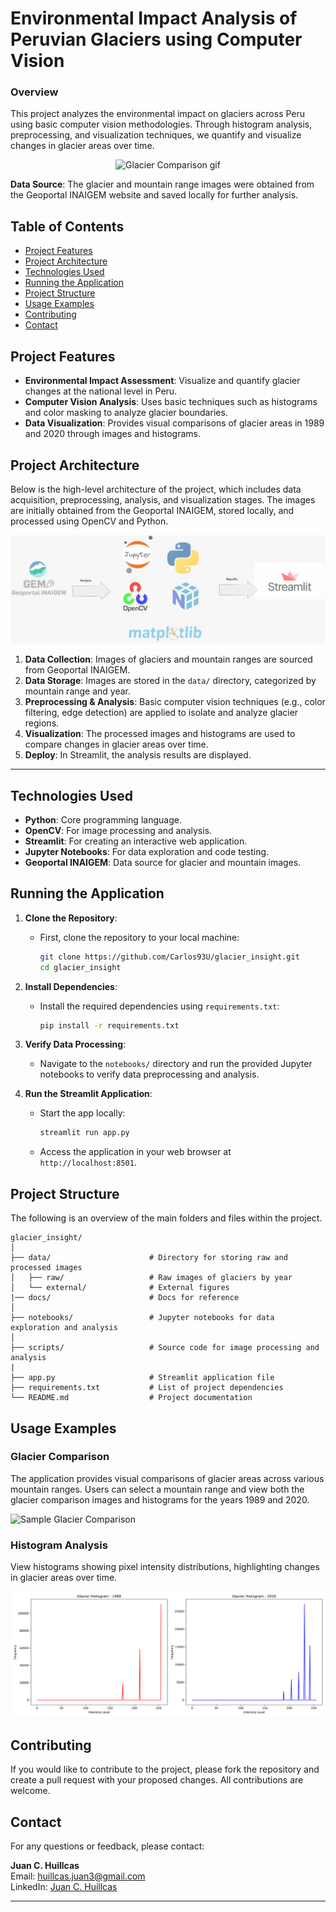 # Environmental Impact Analysis of Peruvian Glaciers using Computer Vision

### Overview

This project analyzes the environmental impact on glaciers across Peru using basic computer vision methodologies. Through histogram analysis, preprocessing, and visualization techniques, we quantify and visualize changes in glacier areas over time.


<div align="center">
    <img src="docs/animation.gif" alt="Glacier Comparison gif" style="width:100%; height:250px;">
</div>

**Data Source**: The glacier and mountain range images were obtained from the Geoportal INAIGEM website and saved locally for further analysis.


## Table of Contents
- [Project Features](#project-features)
- [Project Architecture](#project-architecture)
- [Technologies Used](#technologies-used)
- [Running the Application](#running-the-application)
- [Project Structure](#project-structure)
- [Usage Examples](#usage-examples)
- [Contributing](#contributing)
- [Contact](#contact)

## Project Features

- **Environmental Impact Assessment**: Visualize and quantify glacier changes at the national level in Peru.
- **Computer Vision Analysis**: Uses basic techniques such as histograms and color masking to analyze glacier boundaries.
- **Data Visualization**: Provides visual comparisons of glacier areas in 1989 and 2020 through images and histograms.


## Project Architecture

Below is the high-level architecture of the project, which includes data acquisition, preprocessing, analysis, and visualization stages. The images are initially obtained from the Geoportal INAIGEM, stored locally, and processed using OpenCV and Python.

![Project Architecture Diagram](docs/arquitecture.jpeg) 

1. **Data Collection**: Images of glaciers and mountain ranges are sourced from Geoportal INAIGEM.
2. **Data Storage**: Images are stored in the `data/` directory, categorized by mountain range and year.
3. **Preprocessing & Analysis**: Basic computer vision techniques (e.g., color filtering, edge detection) are applied to isolate and analyze glacier regions.
4. **Visualization**: The processed images and histograms are used to compare changes in glacier areas over time.
5. **Deploy**: In Streamlit, the analysis results are displayed.
---

## Technologies Used

- **Python**: Core programming language.
- **OpenCV**: For image processing and analysis.
- **Streamlit**: For creating an interactive web application.
- **Jupyter Notebooks**: For data exploration and code testing.
- **Geoportal INAIGEM**: Data source for glacier and mountain images.


## Running the Application

1. **Clone the Repository**:
   - First, clone the repository to your local machine:
     ```bash
     git clone https://github.com/Carlos93U/glacier_insight.git
     cd glacier_insight
     ```

2. **Install Dependencies**:
   - Install the required dependencies using `requirements.txt`:
     ```bash
     pip install -r requirements.txt
     ```

3. **Verify Data Processing**:
   - Navigate to the `notebooks/` directory and run the provided Jupyter notebooks to verify data preprocessing and analysis.

4. **Run the Streamlit Application**:
   - Start the app locally:
     ```bash
     streamlit run app.py
     ```
   - Access the application in your web browser at `http://localhost:8501`.


## Project Structure

The following is an overview of the main folders and files within the project.

```plaintext
glacier_insight/
│
├── data/                      # Directory for storing raw and processed images
│   ├── raw/                   # Raw images of glaciers by year
│   └── external/              # External figures
|── docs/                      # Docs for reference
│
├── notebooks/                 # Jupyter notebooks for data exploration and analysis
│
├── scripts/                   # Source code for image processing and analysis     
|
├── app.py                     # Streamlit application file
├── requirements.txt           # List of project dependencies
└── README.md                  # Project documentation

```

## Usage Examples

### Glacier Comparison

The application provides visual comparisons of glacier areas across various mountain ranges. Users can select a mountain range and view both the glacier comparison images and histograms for the years 1989 and 2020.

![Sample Glacier Comparison](docs/ampato_glaciers.png) 

### Histogram Analysis

View histograms showing pixel intensity distributions, highlighting changes in glacier areas over time.

![Sample Histogram Analysis](docs/ampato_histograms.png)

## Contributing

If you would like to contribute to the project, please fork the repository and create a pull request with your proposed changes. All contributions are welcome.


## Contact

For any questions or feedback, please contact:

**Juan C. Huillcas**  
Email: [huillcas.juan3@gmail.com](mailto:huillcas.juan3@gmail.com)  
LinkedIn: [Juan C. Huillcas](https://www.linkedin.com/in/juan-carlos-huillcas)  

---
